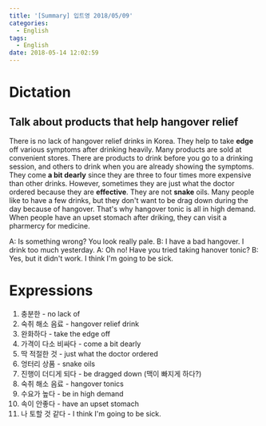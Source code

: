 ```yaml
---
title: '[Summary] 입트영 2018/05/09'
categories:
  - English
tags:
  - English
date: 2018-05-14 12:02:59
---
```


# Dictation
## Talk about products that help hangover relief

There is no lack of hangover relief drinks in Korea. They help to take **edge** off various symptoms after drinking heavily. Many products are sold at convenient stores. There are products to drink before you go to a drinking session, and others to drink when you are already showing the symptoms. They come **a bit dearly** since they are three to four times more expensive than other drinks. However, sometimes they are just what the doctor ordered because they are **effective**. They are not **snake** oils. Many people like to have a few drinks, but they don't want to be drag down during the day because of hangover. That's why hangover tonic is all in high demand. When people have an upset stomach after driking, they can visit a pharmercy for medicine.

A: Is something wrong? You look really pale.
B: I have a bad hangover. I drink too much yesterday.
A: Oh no! Have you tried taking hanover tonic?
B: Yes, but it didn't work. I think I'm going to be sick.

# Expressions

1. 충분한 - no lack of
2. 숙취 해소 음료 - hangover relief drink
3. 완화하다 - take the edge off
4. 가격이 다소 비싸다 - come a bit dearly
5. 딱 적절한 것 - just what the doctor ordered
6. 엉터리 상품 - snake oils
7. 진행이 더디게 되다 - be dragged down (맥이 빠지게 하다?)
8. 숙취 해소 음료 - hangover tonics
9. 수요가 높다 - be in high demand
10. 속이 안좋다 - have an upset stomach
11. 나 토할 것 같다 - I think I'm going to be sick.